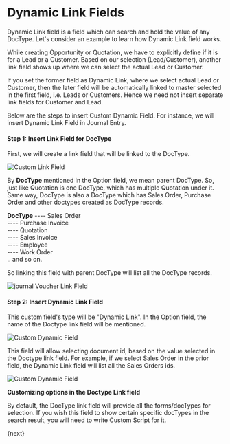 <!-- add-breadcrumbs -->
# Dynamic Link Fields

Dynamic Link field is a field which can search and hold the value of any DocType. Let's consider an example to learn how Dynamic Link field works.

While creating Opportunity or Quotation, we have to explicitly define if it is for a Lead or a Customer. Based on our selection (Lead/Customer), another link field shows up where we can select the actual Lead or Customer.

If you set the former field as Dynamic Link, where we select actual Lead or Customer, then the later field will be automatically linked to master selected in the first field, i.e. Leads or Customers. Hence we need not insert separate link fields for Customer and Lead.

Below are the steps to insert Custom Dynamic Field. For instance, we will insert Dynamic Link Field in Journal Entry.

#### Step 1: Insert Link Field for DocType

First, we will create a link field that will be linked to the DocType.

<img alt="Custom Link Field" class="screenshot" src="{{docs_base_url}}/assets/img/customize/customize-dynamic-link-1.gif">

By **DocType** mentioned in the Option field, we mean parent DocType. So, just like Quotation is one DocType, which has multiple Quotation under it. Same way, DocType is also a DocType which has Sales Order, Purchase Order and other doctypes created as DocType records.

**DocType**
---- Sales Order<br>
---- Purchase Invoice<br>
---- Quotation<br>
---- Sales Invoice<br>
---- Employee<br>
---- Work Order<br>
.. and so on.

So linking this field with parent DocType will list all the DocType records.

<img alt="journal Voucher Link Field" class="screenshot" src="{{docs_base_url}}/assets/img/customize/customize-dynamic-link.png">

#### Step 2: Insert Dynamic Link Field

This custom field's type will be "Dynamic Link". In the Option field, the name of the Doctype link field will be mentioned.

<img alt="Custom Dynamic Field" class="screenshot" src="{{docs_base_url}}/assets/img/customize/customize-dynamic-link-2.gif">

This field will allow selecting document id, based on the value selected in the Doctype link field. For example, if we select Sales Order in the prior field, the Dynamic Link field will list all the Sales Orders ids.

<img alt="Custom Dynamic Field" class="screenshot" src="{{docs_base_url}}/assets/img/customize/customize-dynamic-link-3.gif">

**Customizing options in the Doctype Link field**

By default, the DocType link field will provide all the forms/docTypes for selection. If you wish this field to show certain specific docTypes in the search result, you will need to write Custom Script for it.

{next}
<!-- markdown -->
